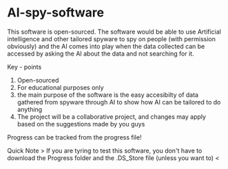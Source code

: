 # AI-spy-software
This software is open-sourced. The software would be able to use Artificial intelligence and other tailored spyware to spy on people (with permission obviously) and the AI comes into play when the data collected can be accessed by asking the AI about the data and not searching for it.


Key - points
1. Open-sourced
2. For educational purposes only
3. the main purpose of the software is the easy accesibilty of data gathered from spyware through AI to show how AI can be tailored to do anything
4. The project will be a collaborative project, and changes may apply based on the suggestions made by you guys

Progress can be tracked from the progress file!

Quick Note > If you are tyring to test this software, you don't have to download the Progress folder and the .DS_Store file (unless you want to) <

